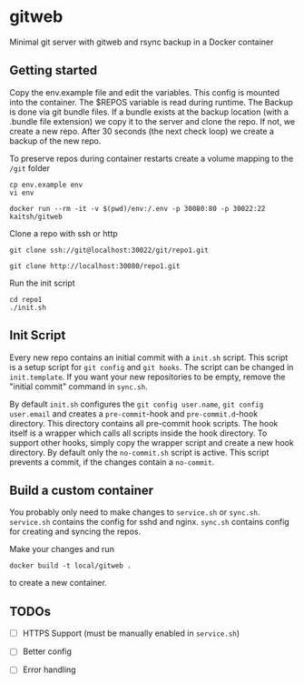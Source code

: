 # gitweb
Minimal git server with gitweb and rsync backup in a Docker container

## Getting started

Copy the env.example file and edit the variables. This config is mounted into the container.
The $REPOS variable is read during runtime.
The Backup is done via git bundle files. If a bundle exists at the backup location (with a .bundle file extension)
we copy it to the server and clone the repo. If not, we create a new repo.
After 30 seconds (the next check loop) we create a backup of the new repo.

To preserve repos during container restarts create a volume mapping to the `/git` folder
```
cp env.example env
vi env

docker run --rm -it -v $(pwd)/env:/.env -p 30080:80 -p 30022:22  kaitsh/gitweb
```

Clone a repo with ssh or http

```
git clone ssh://git@localhost:30022/git/repo1.git

git clone http://localhost:30080/repo1.git
```

Run the init script
```
cd repo1
./init.sh
```

## Init Script

Every new repo contains an initial commit with a `init.sh` script. This script is a setup script
for `git config` and `git hooks`. The script can be changed in `init.template`. If you want your new repositories
to be empty, remove the "initial commit" command in `sync.sh`.

By default `init.sh` configures the `git config user.name`, `git config user.email` and creates a `pre-commit`-hook and
`pre-commit.d`-hook directory. This directory contains all pre-commit hook scripts. The hook itself is a wrapper which calls all
scripts inside the hook directory. To support other hooks, simply copy the wrapper script and create a new hook directory.
By default only the `no-commit.sh` script is active. This script prevents a commit, if the changes contain a `no-commit`.

## Build a custom container

You probably only need to make changes to `service.sh` or `sync.sh`.
`service.sh` contains the config for sshd and nginx.
`sync.sh` contains config for creating and syncing the repos.

Make your changes and run

```
docker build -t local/gitweb .
```

to create a new container.

## TODOs

- [ ] HTTPS Support (must be manually enabled in `service.sh`)
- [ ] Better config
- [ ] Error handling

